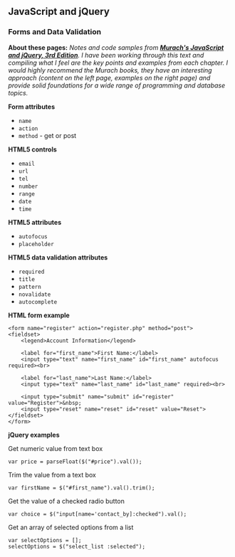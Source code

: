 ## JavaScript and jQuery 

### Forms and Data Validation

**About these pages:** *Notes and code samples from **[Murach's JavaScript and jQuery, 3rd Edition](https://www.murach.com/shop-books/web-development-books/murach-s-javascript-and-jquery-3rd-edition-detail)**. I have been working through this text and compiling what I feel are the key points and examples from each chapter. I would highly recommend the Murach books, they have an interesting approach (content on the left page, examples on the right page) and provide solid foundations for a wide range of programming and database topics.* 

**Form attributes**

- `name`
- `action`
- `method` - get or post

**HTML5 controls**

- `email`
- `url`
- `tel`
- `number`
- `range`
- `date`
- `time`

**HTML5 attributes**

- `autofocus`
- `placeholder`

**HTML5 data validation attributes**

- `required`
- `title`
- `pattern`
- `novalidate`
- `autocomplete`

**HTML form example**

    <form name="register" action="register.php" method="post">
	<fieldset>
		<legend>Account Information</legend>
        
		<label for="first_name">First Name:</label>
		<input type="text" name="first_name" id="first_name" autofocus required><br>
		
        <label for="last_name">Last Name:</label>
		<input type="text" name="last_name" id="last_name" required><br>
        
        <input type="submit" name="submit" id="register" value="Register">&nbsp;
        <input type="reset" name="reset" id="reset" value="Reset">
	</fieldset>
	</form>
    
**jQuery examples**

Get numeric value from text box

    var price = parseFloat($("#price").val());

Trim the value from a text box

    var firstName = $("#first_name").val().trim();

Get the value of a checked radio button

    var choice = $("input[name='contact_by]:checked").val();

Get an array of selected options from a list

    var selectOptions = [];
    selectOptions = $("select_list :selected");
